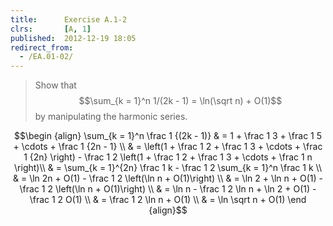 ```yaml
---
title:      Exercise A.1-2
clrs:       [A, 1]
published:  2012-12-19 18:05
redirect_from:
  - /EA.01-02/
---
```


>Show that $$\sum_{k = 1}^n 1/(2k - 1) = \ln(\sqrt n) + O(1)$$ by manipulating the harmonic series.

$$\begin {align}
\sum_{k = 1}^n \frac 1 {(2k - 1)} 
& = 1 + \frac 1 3 + \frac 1 5 + \cdots + \frac 1 {2n - 1} \\
& = \left(1 + \frac 1 2 + \frac 1 3 + \cdots + \frac 1 {2n} \right) -  \frac 1 2 \left(1 + \frac 1 2 + \frac 1 3 + \cdots + \frac 1 n \right)\\
& = \sum_{k = 1}^{2n} \frac 1 k - \frac 1 2 \sum_{k = 1}^n \frac 1 k \\
& = \ln 2n + O(1) - \frac 1 2 \left(\ln n + O(1)\right) \\
& = \ln 2 + \ln n + O(1) - \frac 1 2 \left(\ln n + O(1)\right) \\
& = \ln n - \frac 1 2 \ln n + \ln 2 + O(1) - \frac 1 2 O(1)  \\
& = \frac 1 2 \ln n + O(1) \\
& = \ln \sqrt n + O(1)
\end {align}$$
